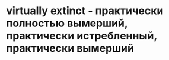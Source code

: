 # virtually extinct - практически полностью вымерший, практически истребленный, практически вымерший
